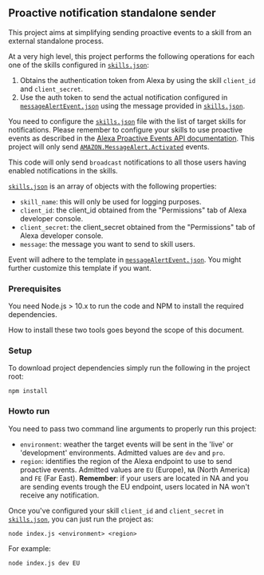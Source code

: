 ## Proactive notification standalone sender

This project aims at simplifying sending proactive events to a skill from an external standalone process. 

At a very high level, this project performs the following operations for each one of the skills configured in [```skills.json```](./skills.json):
1. Obtains the authentication token from Alexa by using the skill ```client_id``` and ```client_secret```.
2. Use the auth token to send the actual notification configured in [```messageAlertEvent.json```](./messageAlertEvent.json) using the message provided in [```skills.json```](./skills.json).

You need to configure the [```skills.json```](./skills.json) file with the list of target skills for notifications. Please remember to configure your skills to use proactive events as described in the [Alexa Proactive Events API documentation](https://developer.amazon.com/docs/smapi/proactive-events-api.html). This project will only send [```AMAZON.MessageAlert.Activated```](https://developer.amazon.com/docs/smapi/schemas-for-proactive-events.html#message-alert) events.

This code will only send ```broadcast``` notifications to all those users having enabled notifications in the skills.

[```skills.json```](./skills.json) is an array of objects with the following properties:

* ```skill_name```: this will only be used for logging purposes.
* ```client_id```: the client_id obtained from the "Permissions" tab of Alexa developer console.
* ```client_secret```: the client_secret obtained from the "Permissions" tab of Alexa developer console.
* ```message```: the message you want to send to skill users.

Event will adhere to the template in [```messageAlertEvent.json```](./messageAlertEvent.json). You might further customize this template if you want.

### Prerequisites

You need Node.js > 10.x to run the code and NPM to install the required dependencies.

How to install these two tools goes beyond the scope of this document.

### Setup

To download project dependencies simply run the following in the project root:

    npm install

### Howto run

You need to pass two command line arguments to properly run this project:
* ```environment```: weather the target events will be sent in the 'live' or 'development' environments. Admitted values are ```dev``` and ```pro```.
* ```region```: identifies the region of the Alexa endpoint to use to send proactive events. Admitted values are ```EU``` (Europe), ```NA``` (North America) and ```FE``` (Far East). **Remember**: if your users are located in NA and you are sending events trough the EU endpoint, users located in NA won't receive any notification.

Once you've configured your skill ```client_id``` and ```client_secret``` in [```skills.json```](./skills.json), you can just run the project as:

    node index.js <environment> <region>

For example:

    node index.js dev EU
